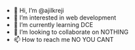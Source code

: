 - 👋 Hi, I’m @ajilkreji
- 👀 I’m interested in web development
- 🌱 I’m currently learning DCE
- 💞️ I’m looking to collaborate on NOTHING
- 📫 How to reach me NO YOU CANT

